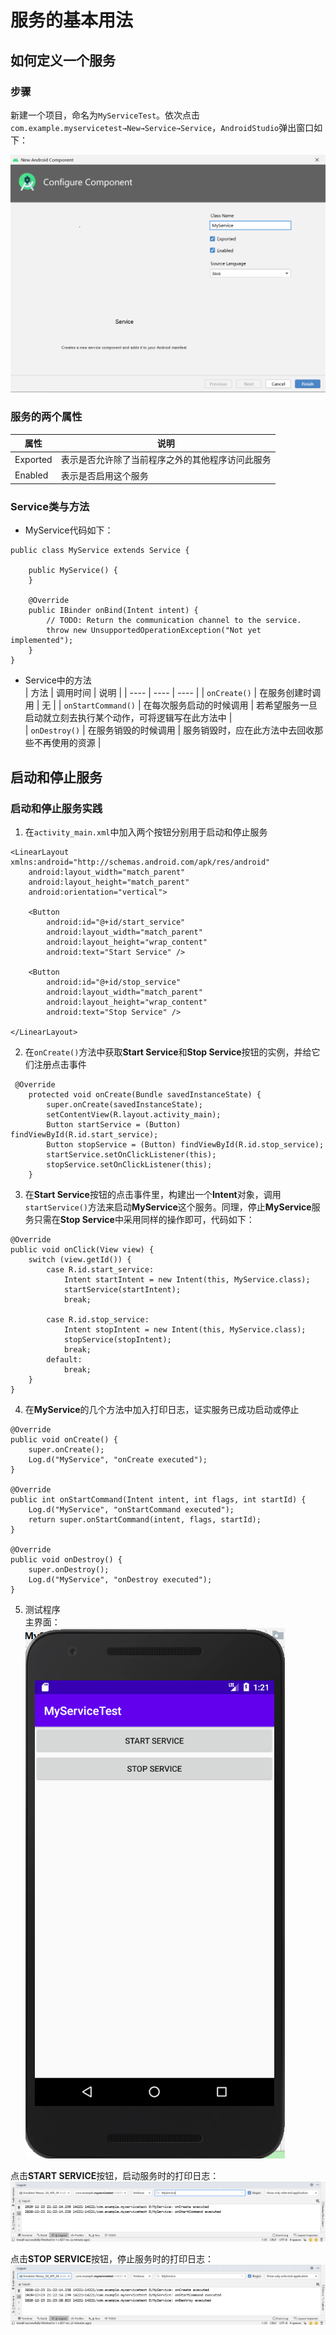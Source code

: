 # 服务的基本用法  

## 如何定义一个服务  

### 步骤  
新建一个项目，命名为`MyServiceTest`。依次点击`com.example.myservicetest→New→Service→Service`，`AndroidStudio`弹出窗口如下：  

![Alt text](img/service1.png)  

### 服务的两个属性  
|  属性  | 说明  |
|  ----  | ----  |
| Exported | 表示是否允许除了当前程序之外的其他程序访问此服务 |
| Enabled | 表示是否启用这个服务 |  

### Service类与方法  
+ MyService代码如下：  

```
public class MyService extends Service {

    public MyService() {
    }

    @Override
    public IBinder onBind(Intent intent) {
        // TODO: Return the communication channel to the service.
        throw new UnsupportedOperationException("Not yet implemented");
    }
}
```  

+ Service中的方法  
|  方法   | 调用时间  | 说明 |
|  ----  | ----  | ---- | 
| `onCreate()`  | 在服务创建时调用 | 无 |
| `onStartCommand()`  | 在每次服务启动的时候调用 | 若希望服务一旦启动就立刻去执行某个动作，可将逻辑写在此方法中 |  
| `onDestroy()` | 在服务销毁的时候调用 | 服务销毁时，应在此方法中去回收那些不再使用的资源 |  

## 启动和停止服务  

### 启动和停止服务实践  
1. 在`activity_main.xml`中加入两个按钮分别用于启动和停止服务  

```
<LinearLayout xmlns:android="http://schemas.android.com/apk/res/android"
    android:layout_width="match_parent"
    android:layout_height="match_parent"
    android:orientation="vertical">

    <Button
        android:id="@+id/start_service"
        android:layout_width="match_parent"
        android:layout_height="wrap_content"
        android:text="Start Service" />

    <Button
        android:id="@+id/stop_service"
        android:layout_width="match_parent"
        android:layout_height="wrap_content"
        android:text="Stop Service" />

</LinearLayout>
```  

2. 在`onCreate()`方法中获取**Start Service**和**Stop Service**按钮的实例，并给它们注册点击事件  

```
 @Override
    protected void onCreate(Bundle savedInstanceState) {
        super.onCreate(savedInstanceState);
        setContentView(R.layout.activity_main);
        Button startService = (Button) findViewById(R.id.start_service);
        Button stopService = (Button) findViewById(R.id.stop_service);
        startService.setOnClickListener(this);
        stopService.setOnClickListener(this);
    }
```  

3. 在**Start Service**按钮的点击事件里，构建出一个**Intent**对象，调用`startService()`方法来启动**MyService**这个服务。同理，停止**MyService**服务只需在**Stop Service**中采用同样的操作即可，代码如下：  

```
@Override
public void onClick(View view) {
    switch (view.getId()) {
        case R.id.start_service:
            Intent startIntent = new Intent(this, MyService.class);
            startService(startIntent);
            break;

        case R.id.stop_service:
            Intent stopIntent = new Intent(this, MyService.class);
            stopService(stopIntent);
            break;
        default:
            break;
    }
}
```  

4. 在**MyService**的几个方法中加入打印日志，证实服务已成功启动或停止  

```
@Override
public void onCreate() {
    super.onCreate();
    Log.d("MyService", "onCreate executed");
}

@Override
public int onStartCommand(Intent intent, int flags, int startId) {
    Log.d("MyService", "onStartCommand executed");
    return super.onStartCommand(intent, flags, startId);
}

@Override
public void onDestroy() {
    super.onDestroy();
    Log.d("MyService", "onDestroy executed");
}
```  

5. 测试程序  
主界面：  
![Alt text](img/service2.png)  

点击**START SERVICE**按钮，启动服务时的打印日志：  
![Alt text](img/service3.png)  

点击**STOP SERVICE**按钮，停止服务时的打印日志：  
![Alt text](img/service4.png)  










  





